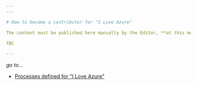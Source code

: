 ```yaml
---
---

# How to become a contributor for "I Love Azure"

The content must be published here manually by the Editor, **at this moment there is no plan for live streaming**.

TBC

---
```

*go to...*

- [Processes defined for "I Love Azure"](..\..\Processes.md)
